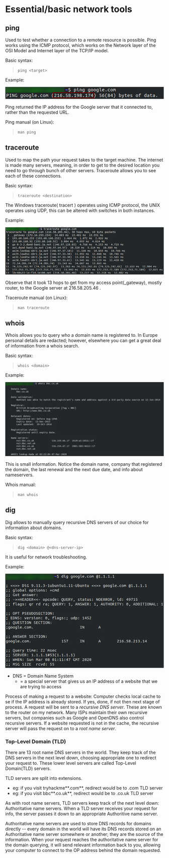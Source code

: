 # Essential/basic network tools

## ping
Used to test whether a connection to a remote resource is possible.
Ping works using the ICMP protocol, which works on the Network layer of the OSI Model and Internet layer of the TCP/IP model. 

Basic syntax:
> `ping <target>`

Example:

![ping](pictures/ping-eg.png "ping google.com")

Ping returned the IP address for the Google server that it connected to, rather than the requested URL. 

Ping manual (on Linux):
> `man ping`

## traceroute
Used to map the path your request takes to the target machine. 
The internet is made many servers, meaning, in order to get to the desired location you need to go through bunch of other servers. Traceroute allows you to see each of these connections. 

Basic syntax:
> `traceroute <destination>`

The Windows traceroute( tracert ) operates using ICMP protocol, the UNIX operates using UDP, this can be altered with switches in both instances. 

Example:

![traceroute](pictures/traceroute-eg.png "traceroute google.com")

Observe that it took 13 hops to get from my access point(_gateway), mostly router, to the Google server at 216.58.205.46 .

Traceroute manual (on Linux):
> `man traceroute`

## whois
Whois allows you to query who a domain name is registered to. In Europe personal details are redacted; however, elsewhere you can get a great deal of information from a whois search. 

Basic syntax:
> `whois <domain>`

Example: 

![whois-eg](pictures/whois-eg.png "whois bb.co.uk")

This is small information. Notice the domain name, company that registered the domain, the last renewal and the next due date, and info about nameservers. 

Whois manual:
> `man whois`

## dig
Dig allows to manually query recursive DNS servers of our choice for information about domains. 

Basic syntax:
> `dig <domain> @<dns-server-ip>`

It is useful for network troubleshooting. 

Example: 

![dig demo](pictures/dig-demo.png "dig google.com @1.1.1.1")



 - DNS = Domain Name System
   - = a special server that gives us an IP address of a website that we are trying to access

Process of making a request to a website:
Computer checks local cache to se if the IP address is already stored. If yes, done, if not then next stage of process. A request will be sent to a *recursive DNS server*. These are known to the router on my network. Many ISPs maintain their own recursive servers, but companies such as Google and OpenDNS also control recursive servers. If a website requested is not in the cache, the recursive server will pass the request on to a *root name server*. 

### Top-Level Domain (TLD)
There are 13 root name DNS servers in the world. They keep track of the DNS servers in the next level down, choosing appropriate one to redirect your request to. These lower level servers are called Top-Level Domain(TLD) servers. 

TLD servers are split into extensions.
 - eg: if you visit tryhackme**.com**, redirect would be to .com TLD server
 - eg: if you visit bbc**.co.uk**, redirect would be to .co.uk TLD server

As with root name servers, TLD servers keep track of the next level down: Authoritative name servers. When a TLD server receives your request for info, the server passes it down to an appropriate Authoritive name server. 

Authoritative name servers are used to store DNS records for domains directly -- every domain in the world will have its DNS records stored on an Authoritative name server somewhere or another; they are the source of the information. When your request reaches the authoritative name server for the domain querying, it will send relevant information back to you, allowing your computer to connect to the OP address behind the domain requested. 

